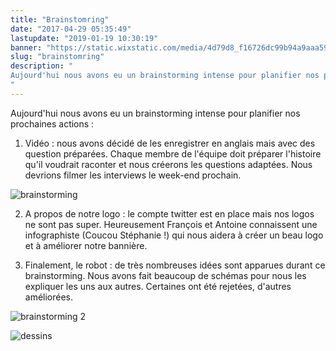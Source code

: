 ```yaml
---
title: "Brainstomring"
date: "2017-04-29 05:35:49"
lastupdate: "2019-01-19 10:30:19"
banner: "https://static.wixstatic.com/media/4d79d8_f16726dc99b94a9aaa5964b27c9eb42c~mv2.gif"
slug: "brainstomring"
description: " 
Aujourd'hui nous avons eu un brainstorming intense pour planifier nos prochaines actions 
"
---
```

Aujourd'hui nous avons eu un brainstorming intense pour planifier nos prochaines actions :

1) Vidéo : nous avons décidé de les enregistrer en anglais mais avec des question préparées. Chaque membre de l'équipe doit préparer l'histoire qu'il voudrait raconter et nous créerons les questions adaptées. Nous devrions filmer les interviews le week-end prochain.

![brainstorming](/proxyPhotos?code=/blog/bob-ross/5bf193822d53e.gif)

2) A propos de notre logo : le compte twitter est en place mais nos logos ne sont pas super. Heureusement François et Antoine connaissent une infographiste (Coucou Stéphanie !) qui nous aidera à créer un beau logo et à améliorer notre bannière.

3) Finalement, le robot : de très nombreuses idées sont apparues durant ce brainstorming. Nous avons fait beaucoup de schémas pour nous les expliquer les uns aux autres. Certaines ont été rejetées, d'autres améliorées.

![brainstorming 2](/proxyPhotos?code=/blog/bob-ross/5bf1949961871.gif)

![dessins](/proxyPhotos?code=/blog/bob-ross/5c3e46c3d6d49/50.jpg)
    